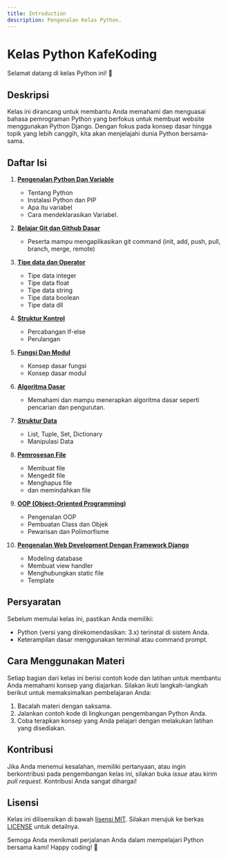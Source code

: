 ```yaml
---
title: Introduction
description: Pengenalan Kelas Python.
---
```


# Kelas Python KafeKoding

Selamat datang di kelas Python ini! 🐍

## Deskripsi

Kelas ini dirancang untuk membantu Anda memahami dan menguasai bahasa pemrograman Python yang berfokus untuk membuat website menggunakan Python Django. Dengan fokus pada konsep dasar hingga topik yang lebih canggih, kita akan menjelajahi dunia Python bersama-sama.

## Daftar Isi

1. [**Pengenalan Python Dan Variable**](p1_pengenalan_python_dan_variabel.md)
    - Tentang Python
    - Instalasi Python dan PIP
    - Apa itu variabel
    - Cara mendeklarasikan Variabel.

2. [**Belajar Git dan Github Dasar**](p2_belajar_git_dan_github_dasar.md)
    - Peserta mampu mengaplikasikan git command (init, add, push, pull, branch, merge, remote)

3. [**Tipe data dan Operator**](p3_tipe_data_dan_operator.md)
    - Tipe data integer
    - Tipe data float
    - Tipe data string
    - Tipe data boolean
    - Tipe data dll

4. [**Struktur Kontrol**](p4_struktur_control.md)
    - Percabangan If-else
    - Perulangan

5. [**Fungsi Dan Modul**](p5_fungsi_dan_modul.md)
    - Konsep dasar fungsi
    - Konsep dasar modul

6. [**Algoritma Dasar**](p6_algoritma_dasar.md)
    - Memahami dan mampu menerapkan algoritma dasar seperti pencarian dan pengurutan.

7. [**Struktur Data**](p7_struktur_data.md)
    - List, Tuple, Set, Dictionary
    - Manipulasi Data

8. [**Pemrosesan File**](p8_pemrosesan_file.md)
    - Membuat file
    - Mengedit file
    - Menghapus file
    - dan memindahkan file

9. [**OOP (Object-Oriented Programming)**](p9_oop.md)
    - Pengenalan OOP
    - Pembuatan Class dan Objek
    - Pewarisan dan Polimorfisme

10. [**Pengenalan Web Development Dengan Framework Django**](pengenalan_django.md)
    - Modeling database
    - Membuat view handler
    - Menghubungkan static file
    - Template

## Persyaratan

Sebelum memulai kelas ini, pastikan Anda memiliki:
- Python (versi yang direkomendasikan: 3.x) terinstal di sistem Anda.
- Keterampilan dasar menggunakan terminal atau command prompt.

## Cara Menggunakan Materi

Setiap bagian dari kelas ini berisi contoh kode dan latihan untuk membantu Anda memahami konsep yang diajarkan. Silakan ikuti langkah-langkah berikut untuk memaksimalkan pembelajaran Anda:

1. Bacalah materi dengan saksama.
2. Jalankan contoh kode di lingkungan pengembangan Python Anda.
3. Coba terapkan konsep yang Anda pelajari dengan melakukan latihan yang disediakan.

## Kontribusi

Jika Anda menemui kesalahan, memiliki pertanyaan, atau ingin berkontribusi pada pengembangan kelas ini, silakan buka *issue* atau kirim *pull request*. Kontribusi Anda sangat dihargai!

## Lisensi

Kelas ini dilisensikan di bawah [lisensi MIT](LICENSE). Silakan merujuk ke berkas [LICENSE](LICENSE) untuk detailnya.

Semoga Anda menikmati perjalanan Anda dalam mempelajari Python bersama kami! Happy coding! 🚀
